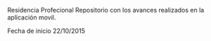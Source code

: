 Residencia Profecional 
Repositorio con los avances realizados en la aplicación movil.

Fecha de inicio 22/10/2015
